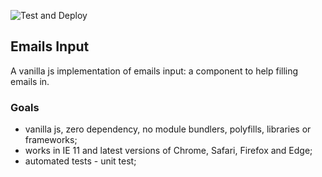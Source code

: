 ![Test and Deploy](https://github.com/vloth/emails-input/workflows/Test%20and%20Deploy/badge.svg)

## Emails Input
A vanilla js implementation of emails input: a component to help filling emails in.

### Goals
- vanilla js, zero dependency, no module bundlers, polyfills, libraries or frameworks;
- works in IE 11 and latest versions of Chrome, Safari, Firefox and Edge;
- automated tests - unit test;
